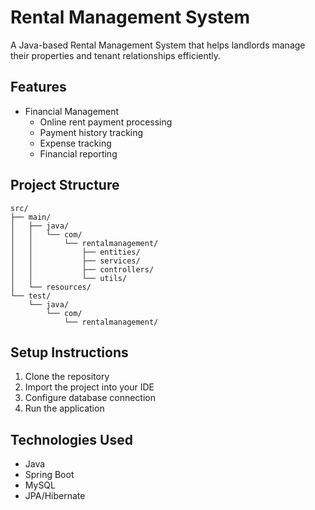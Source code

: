 # Rental Management System

A Java-based Rental Management System that helps landlords manage their properties and tenant relationships efficiently.

## Features

- Financial Management
  - Online rent payment processing
  - Payment history tracking
  - Expense tracking
  - Financial reporting

## Project Structure

```
src/
├── main/
│   ├── java/
│   │   └── com/
│   │       └── rentalmanagement/
│   │           ├── entities/
│   │           ├── services/
│   │           ├── controllers/
│   │           └── utils/
│   └── resources/
└── test/
    └── java/
        └── com/
            └── rentalmanagement/
```

## Setup Instructions

1. Clone the repository
2. Import the project into your IDE
3. Configure database connection
4. Run the application

## Technologies Used

- Java
- Spring Boot
- MySQL
- JPA/Hibernate
